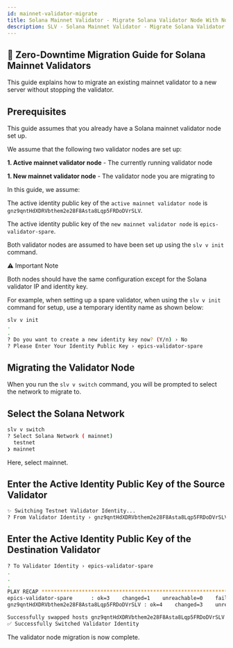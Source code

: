 ```yaml
---
id: mainnet-validator-migrate
title: Solana Mainnet Validator - Migrate Solana Validator Node With No Downtime
description: SLV - Solana Mainnet Validator - Migrate Solana Validator Node With No Downtime
---
```


## 🚀 Zero-Downtime Migration Guide for Solana Mainnet Validators

This guide explains how to migrate an existing mainnet validator to a new server without stopping the validator.

## Prerequisites

This guide assumes that you already have a Solana mainnet validator node set up.

We assume that the following two validator nodes are set up:

**1. Active mainnet validator node** - The currently running validator node

**1. New mainnet validator node** - The validator node you are migrating to

In this guide, we assume:

The active identity public key of the `active mainnet validator node` is `gnz9qntHdXDRVbthem2e28F8Asta8Lqp5FRDoDVrSLV`.

The active identity public key of the `new mainnet validator node` is `epics-validator-spare`.

Both validator nodes are assumed to have been set up using the `slv v init` command.

⚠️ Important Note

Both nodes should have the same configuration except for the Solana validator IP and identity key.

For example, when setting up a spare validator,
when using the `slv v init` command for setup,
use a temporary identity name as shown below:

```bash
slv v init
.
.
? Do you want to create a new identity key now? (Y/n) › No
? Please Enter Your Identity Public Key › epics-validator-spare
```

## Migrating the Validator Node

When you run the `slv v switch` command, you will be prompted to select the network to migrate to.

## Select the Solana Network

```bash
slv v switch
? Select Solana Network ( mainnet)
  testnet
❯ mainnet
```

Here, select mainnet.

## Enter the Active Identity Public Key of the Source Validator

```bash
✨ Switching Testnet Validator Identity...
? From Validator Identity › gnz9qntHdXDRVbthem2e28F8Asta8Lqp5FRDoDVrSLV
```

## Enter the Active Identity Public Key of the Destination Validator

```bash
? To Validator Identity › epics-validator-spare
.
.
.
PLAY RECAP **************************************************************************************************
epics-validator-spare      : ok=3    changed=1    unreachable=0    failed=0    skipped=2    rescued=0    ignored=0   
gnz9qntHdXDRVbthem2e28F8Asta8Lqp5FRDoDVrSLV : ok=4    changed=3    unreachable=0    failed=0    skipped=1    rescued=0    ignored=0   

Successfully swapped hosts gnz9qntHdXDRVbthem2e28F8Asta8Lqp5FRDoDVrSLV and epics-validator-spare in testnet_validators
✅ Successfully Switched Validator Identity
```

The validator node migration is now complete.

